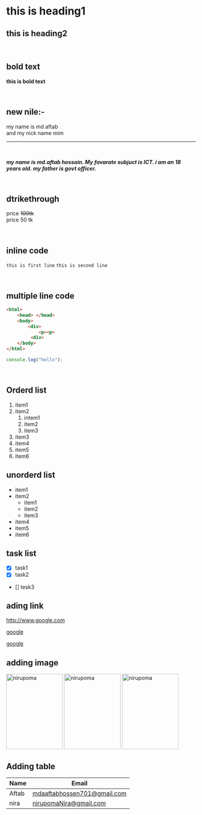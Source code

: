 <!--markdown tutorial-->
# this is heading1
## this is heading2


<br>

## bold text
**this is bold text**

<br>

## new nile:-  
 my name is md aftab  
 and my nick name mim
 ___

 <br>

 **_<p>my name is md.aftab hossain. My favarate subjuct is ICT. i am an 18 years old. my father is govt officer.<p>_**

 <br>

 ## dtrikethrough
 price ~~100tk~~  
 price 50 tk

 <br>

 ## inline code
`this is first line`
`this is second line`

<br>

## multiple line code
```html
<html>
    <head> </head>
    <body>
        <div>
            <p><p>    
         <div>
    </body>
</html>
```

```javascript
console.log("hello");
```

<br>

## Orderd list
1. item1
2. item2
    1. intem1
    2. item2
    3. item3
3. item3
4. item4
5. item5
6. item6

## unorderd list
- item1
- item2
    - item1
    - item2
    - item3
- item4
- item5
- item6

## task list
- [x] task1
- [x] task2
- [] tesk3

## ading link
http://www.google.com


[google](http://www.google.com)

[google](google)

## adding image

<img src ="nirupoma.jpg" width="150px" height="200px" title="nirupoma" style ="display:inline;"/>

<img src ="nirupoma.jpg" width="150px" height="200px" title="nirupoma" style ="display:inline;"/>

<img src ="nirupoma.jpg" width="150px" height="200px" title="nirupoma" style ="display:inline;"/>



 
<!--![nirupma](nirupoma.jpg)-->
## Adding table

| Name | Email | 
| ---- | ----|
| Aftab | mdaaftabhossen701@gmail.com|
|nira | nirupomaNira@gmail.com|  
